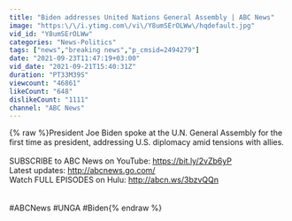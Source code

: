 ```yaml
---
title: "Biden addresses United Nations General Assembly | ABC News"
image: "https:\/\/i.ytimg.com\/vi\/Y8umSErOLWw\/hqdefault.jpg"
vid_id: "Y8umSErOLWw"
categories: "News-Politics"
tags: ["news","breaking news","p_cmsid=2494279"]
date: "2021-09-23T11:47:19+03:00"
vid_date: "2021-09-21T15:40:31Z"
duration: "PT33M39S"
viewcount: "46861"
likeCount: "648"
dislikeCount: "1111"
channel: "ABC News"
---
```

{% raw %}President Joe Biden spoke at the U.N. General Assembly for the first time as president, addressing U.S. diplomacy amid tensions with allies. <br /><br />SUBSCRIBE to ABC News on YouTube: <a rel="nofollow" target="blank" href="https://bit.ly/2vZb6yP">https://bit.ly/2vZb6yP</a><br />Latest updates: <a rel="nofollow" target="blank" href="http://abcnews.go.com/">http://abcnews.go.com/</a><br />Watch FULL EPISODES on Hulu: <a rel="nofollow" target="blank" href="http://abcn.ws/3bzvQQn">http://abcn.ws/3bzvQQn</a><br /><br /><br />#ABCNews #UNGA #Biden{% endraw %}
